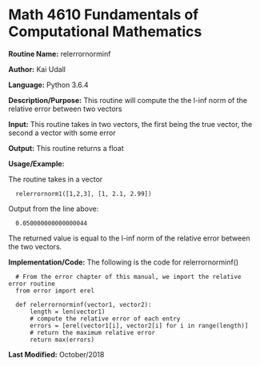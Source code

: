 # Math 4610 Fundamentals of Computational Mathematics

**Routine Name:**           relerrornorminf

**Author:** Kai Udall

**Language:** Python 3.6.4

**Description/Purpose:** This routine will compute the the l-inf norm of the relative error between two vectors

**Input:** This routine takes in two vectors, the first being the true vector, the second a vector with some error

**Output:** This routine returns a float

**Usage/Example:**

The routine takes in a vector

      relerrornorm1([1,2,3], [1, 2.1, 2.99])

Output from the line above:

      0.050000000000000044

The returned value is equal to the l-inf norm of the relative error between the two vectors.

**Implementation/Code:** The following is the code for relerrornorminf()

      # From the error chapter of this manual, we import the relative error routine
      from error import erel
      
      def relerrornorminf(vector1, vector2):
          length = len(vector1)
          # compute the relative error of each entry
          errors = [erel(vector1[i], vector2[i] for i in range(length)]
          # return the maximum relative error
          return max(errors)


**Last Modified:** October/2018

